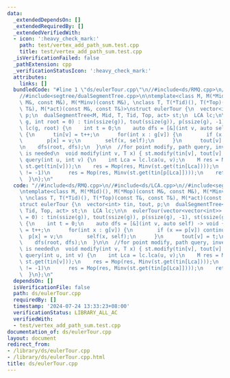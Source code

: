 ```yaml
---
data:
  _extendedDependsOn: []
  _extendedRequiredBy: []
  _extendedVerifiedWith:
  - icon: ':heavy_check_mark:'
    path: test/vertex_add_path_sum.test.cpp
    title: test/vertex_add_path_sum.test.cpp
  _isVerificationFailed: false
  _pathExtension: cpp
  _verificationStatusIcon: ':heavy_check_mark:'
  attributes:
    links: []
  bundledCode: "#line 1 \"ds/eulerTour.cpp\"\n//#include<ds/RMQ.cpp>\n//#include<ds/LCA.cpp>\n\
    //#include<segtree/dualSegmentTree.cpp>\n\ntemplate<class M, M(*Mid)(), M(*Mop)(const\
    \ M&, const M&), M(*Minv)(const M&), \nclass T, T(*Tid)(), T(*Top)(const T&, const\
    \ T&), M(*act)(const M&, const T&)>\nstruct eulerTour {\n  vector<int> tin, tout,\
    \ p;\n  dualSegmentTree<M, Mid, T, Tid, Top, act> st;\n  LCA lc;\n\n  eulerTour(vector<vector<int>>\
    \ g, int root = 0) : tin(ssize(g)), tout(ssize(g)), p(ssize(g), -1), st(ssize(g)),\
    \ lc(g, root) {\n    int t = 0;\n    auto dfs = [&](int v, auto self) -> void\
    \ {\n      tin[v] = t++;\n      for(int x : g[v]) {\n        if (x == p[v]) continue;\n\
    \        p[x] = v;\n        self(x, self);\n      }\n      tout[v] = t;\n    };\n\
    \n    dfs(root, dfs);\n  }\n\n  //for point modify, path query, inversion of monoid\
    \ is needed\n  void modify(int v, T x) { st.modify(tin[v], tout[v], x); }\n  M\
    \ query(int u, int v) {\n    int Lca = lc.lca(u, v);\n    M res = Mop(st.get(tin[u]),\
    \ st.get(tin[v]));\n    res = Mop(res, Minv(st.get(tin[Lca])));\n    if (p[Lca]\
    \ != -1)\n      res = Mop(res, Minv(st.get(tin[p[Lca]])));\n    return res;\n\
    \  }\n};\n"
  code: "//#include<ds/RMQ.cpp>\n//#include<ds/LCA.cpp>\n//#include<segtree/dualSegmentTree.cpp>\n\
    \ntemplate<class M, M(*Mid)(), M(*Mop)(const M&, const M&), M(*Minv)(const M&),\
    \ \nclass T, T(*Tid)(), T(*Top)(const T&, const T&), M(*act)(const M&, const T&)>\n\
    struct eulerTour {\n  vector<int> tin, tout, p;\n  dualSegmentTree<M, Mid, T,\
    \ Tid, Top, act> st;\n  LCA lc;\n\n  eulerTour(vector<vector<int>> g, int root\
    \ = 0) : tin(ssize(g)), tout(ssize(g)), p(ssize(g), -1), st(ssize(g)), lc(g, root)\
    \ {\n    int t = 0;\n    auto dfs = [&](int v, auto self) -> void {\n      tin[v]\
    \ = t++;\n      for(int x : g[v]) {\n        if (x == p[v]) continue;\n      \
    \  p[x] = v;\n        self(x, self);\n      }\n      tout[v] = t;\n    };\n\n\
    \    dfs(root, dfs);\n  }\n\n  //for point modify, path query, inversion of monoid\
    \ is needed\n  void modify(int v, T x) { st.modify(tin[v], tout[v], x); }\n  M\
    \ query(int u, int v) {\n    int Lca = lc.lca(u, v);\n    M res = Mop(st.get(tin[u]),\
    \ st.get(tin[v]));\n    res = Mop(res, Minv(st.get(tin[Lca])));\n    if (p[Lca]\
    \ != -1)\n      res = Mop(res, Minv(st.get(tin[p[Lca]])));\n    return res;\n\
    \  }\n};\n"
  dependsOn: []
  isVerificationFile: false
  path: ds/eulerTour.cpp
  requiredBy: []
  timestamp: '2024-07-24 13:33:23+08:00'
  verificationStatus: LIBRARY_ALL_AC
  verifiedWith:
  - test/vertex_add_path_sum.test.cpp
documentation_of: ds/eulerTour.cpp
layout: document
redirect_from:
- /library/ds/eulerTour.cpp
- /library/ds/eulerTour.cpp.html
title: ds/eulerTour.cpp
---
```

